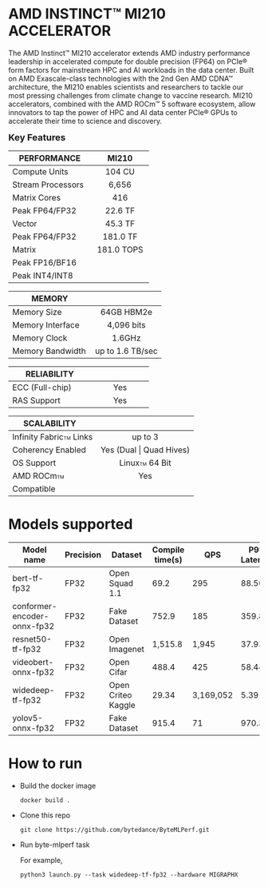 # AMD INSTINCT™ MI210 ACCELERATOR

The AMD Instinct™ MI210 accelerator extends AMD industry performance leadership in accelerated compute for double precision (FP64) on PCIe® form factors for mainstream HPC and AI workloads in the data center. Built on AMD Exascale-class technologies with the 2nd Gen AMD CDNA™ architecture, the MI210 enables scientists and researchers to tackle our most pressing challenges from climate change to vaccine research. MI210 accelerators, combined with the AMD ROCm™ 5 software ecosystem, allow innovators to tap the power of HPC and AI data center PCIe® GPUs to accelerate their time to science and discovery.

<font size="4">**Key Features**</font>

|<div style="width:150px">PERFORMANCE</div>|<div style="width:100px">MI210</div>|
| ----------------- |:-----------------------:|
|Compute Units |	104 CU|
|Stream Processors|6,656|
|Matrix Cores|416|
|Peak FP64/FP32|22.6 TF|
|Vector|45.3 TF|
|Peak FP64/FP32|181.0 TF|
|Matrix|181.0 TOPS|
|Peak FP16/BF16|
|Peak INT4/INT8|

|<div style="width:150px">MEMORY||
| ----------------- |:-----------------------:|
|Memory Size|	64GB HBM2e|
|Memory Interface|4,096 bits|
|Memory Clock|1.6GHz|
|Memory Bandwidth|up to 1.6 TB/sec|

|<div style="width:150px">RELIABILITY</div>|<div style="width:100px">|
| ----------------- |:----------------------:|
|ECC (Full-chip)|Yes|
|RAS Support|	Yes|

|<div style="width:150px">SCALABILITY</div>|<div style="width:100px">|
| ----------------- |:----------------------:|
|Infinity Fabric<small><small><small>TM</small></small></small> Links|up to 3|
|Coherency Enabled|Yes (Dual &#124; Quad Hives)|
|OS Support|Linux<small><small><small>TM</small></small></small> 64 Bit|
|AMD ROCm<small><small><small>TM</small></small></small>|Yes|
|Compatible|


# Models supported

| Model name |  Precision | Dataset | Compile time(s) | QPS | P99 Latency |
| ---- | ---- | ---- | ---- | ---- | ---- |
| bert-tf-fp32 | FP32 | Open Squad 1.1 | 69.2 | 295 | 88.56 |
| conformer-encoder-onnx-fp32 | FP32 | Fake Dataset | 752.9 | 185  | 359.89 |
| resnet50-tf-fp32 | FP32 | Open Imagenet | 1,515.8 | 1,945 | 37.93 |
| videobert-onnx-fp32 | FP32 | Open Cifar | 488.4 | 425 | 58.44 |
| widedeep-tf-fp32 | FP32 | Open Criteo Kaggle | 29.34 | 3,169,052  | 5.39 |
| yolov5-onnx-fp32 | FP32 | Fake Dataset | 915.4 | 71  | 970.32 |


# How to run

- Build the docker image

  ```
  docker build .
  ```

- Clone this repo

  ```
  git clone https://github.com/bytedance/ByteMLPerf.git
  ```

- Run byte-mlperf task

  For example,

  ```
  python3 launch.py --task widedeep-tf-fp32 --hardware MIGRAPHX
  ```
